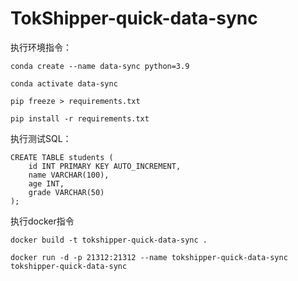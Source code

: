 # TokShipper-quick-data-sync



执行环境指令：

```
conda create --name data-sync python=3.9

conda activate data-sync

pip freeze > requirements.txt

pip install -r requirements.txt
```

执行测试SQL：

```
CREATE TABLE students (
    id INT PRIMARY KEY AUTO_INCREMENT,
    name VARCHAR(100),
    age INT,
    grade VARCHAR(50)
);

```

执行docker指令

```
docker build -t tokshipper-quick-data-sync .

docker run -d -p 21312:21312 --name tokshipper-quick-data-sync tokshipper-quick-data-sync
```

